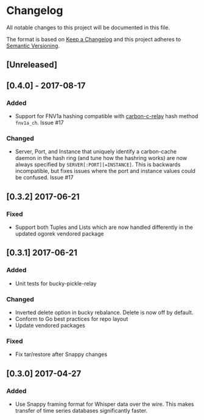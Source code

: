 # Changelog
All notable changes to this project will be documented in this file.

The format is based on [Keep a Changelog](http://keepachangelog.com/en/1.0.0/)
and this project adheres to [Semantic Versioning](http://semver.org/spec/v2.0.0.html).

## [Unreleased]

## [0.4.0] - 2017-08-17
### Added

* Support for FNV1a hashing compatible with [carbon-c-relay][1] hash method
  `fnv1a_ch`.  Issue #17

### Changed

* Server, Port, and Instance that uniquely identify a carbon-cache daemon
  in the hash ring (and tune how the hashring works) are now always specified
  by `SERVER[:PORT][=INSTANCE]`.  This is backwards incompatible, but fixes
  issues where the port and instance values could be confused.  Issue #17

## [0.3.2] 2017-06-21

### Fixed

* Support both Tuples and Lists which are now handled differently in the
  updated ogorek vendored package

## [0.3.1] 2017-06-21

### Added

* Unit tests for bucky-pickle-relay

### Changed

* Inverted delete option in bucky rebalance.  Delete is now off by default.
* Conform to Go best practices for repo layout
* Update vendored packages

### Fixed

* Fix tar/restore after Snappy changes

## [0.3.0] 2017-04-27

### Added

* Use Snappy framing format for Whisper data over the wire.  This makes
  transfer of time series databases significantly faster.

[1]: https://github.com/grobian/carbon-c-relay
